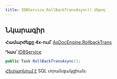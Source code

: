 ```yaml
---
title: IDBService.RollBackTransAsync() մեթոդ
---
```


## Նկարագիր

**Համարժեքը 4x-ում՝** [AsDocEngine.RollbackTrans](https://armsoft.github.io/as4x-docs/HTM/ProgrGuide/Functions/Functions/TransactionManagment/RollBackTrans.html)

**Դաս՝** [IDBService](../IDBService.md)

```c#
public Task RollBackTransAsync();
```

[Հետարկում է](https://learn.microsoft.com/en-us/sql/t-sql/language-elements/rollback-transaction-transact-sql) SQL տրանզակցիան։
